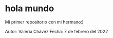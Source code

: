 # hola mundo
Mi primer repositorio con mi hermano:)

Autor: Valeria Chávez
Fecha: 7 de febrero del 2022
